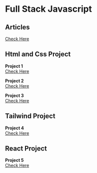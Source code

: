 # Full Stack Javascript

## Articles
[Check Here](./Articles/readme.md)

## Html and Css Project
**Project 1** <br/>
[Check Here](./Projects/Project%201/readme.md)

**Project 2** <br/>
[Check Here](./Projects/Project%202/readme.md)

**Project 3** <br/>
[Check Here](./Projects/Project%203/readme.md)

## Tailwind Project

**Project 4**<br/>
[Check Here](./Projects/Project%204%20%20vscode/README.md)
## React Project

**Project 5**<br/>
[Check Here](./Projects/Project%204%20%20vscode/README.md)
